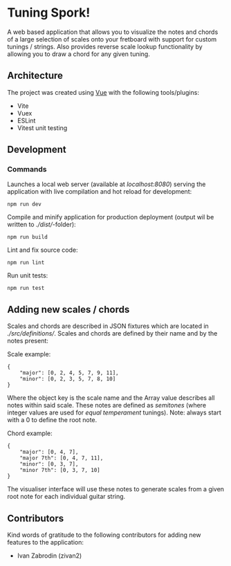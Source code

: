 # Tuning Spork!

A web based application that allows you to visualize the notes and chords of a large selection of scales
onto your fretboard with support for custom tunings / strings. Also provides reverse scale lookup functionality
by allowing you to draw a chord for any given tuning.

## Architecture

The project was created using [Vue](https://vuejs.org) with the following tools/plugins:

* Vite
* Vuex
* ESLint
* Vitest unit testing

## Development

### Commands

Launches a local web server (available at _localhost:8080_) serving the application with live compilation and hot reload for development:

```
npm run dev
```

Compile and minify application for production deployment (output wil be written to _./dist/_-folder):

```
npm run build
```

Lint and fix source code:

```
npm run lint
```

Run unit tests:

```
npm run test
```

## Adding new scales / chords

Scales and chords are described in JSON fixtures which are located in _./src/definitions/_.
Scales and chords are defined by their name and by the notes present:

Scale example:

```
{
    "major": [0, 2, 4, 5, 7, 9, 11],
    "minor": [0, 2, 3, 5, 7, 8, 10]
}
```

Where the object key is the scale name and the Array value describes all notes within said scale. These
notes are defined as _semitones_ (where integer values are used for _equal temperament_ tunings). Note: always
start with a 0 to define the root note.

Chord example:

```
{
    "major": [0, 4, 7],
    "major 7th": [0, 4, 7, 11],
    "minor": [0, 3, 7],
    "minor 7th": [0, 3, 7, 10]
}
```

The visualiser interface will use these notes to generate scales from a given root note for each individual
guitar string.

## Contributors

Kind words of gratitude to the following contributors for adding new features to the application:

* Ivan Zabrodin (zivan2)
